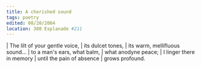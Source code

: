 ```yaml
---
title: A cherished sound
tags: poetry
edited: 08/20/2004
location: 380 Esplanade #211
---
```


| The lilt of your gentle voice,
| its dulcet tones,
| its warm, mellifluous sound...
| to a man's ears, what balm,
| what anodyne peace;
| I linger there in memory
| until the pain of absence
| grows profound.
